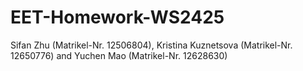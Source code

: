# EET-Homework-WS2425

Sifan Zhu (Matrikel-Nr. 12506804), Kristina Kuznetsova (Matrikel-Nr. 12650776) and Yuchen Mao (Matrikel-Nr. 12628630)
